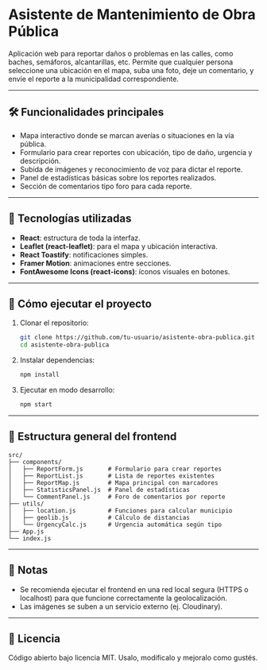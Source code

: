 
# Asistente de Mantenimiento de Obra Pública

Aplicación web para reportar daños o problemas en las calles, como baches, semáforos, alcantarillas, etc.
Permite que cualquier persona seleccione una ubicación en el mapa, suba una foto, deje un comentario, y envíe el reporte a la municipalidad correspondiente.

---

## 🛠 Funcionalidades principales

* Mapa interactivo donde se marcan averías o situaciones en la vía pública.
* Formulario para crear reportes con ubicación, tipo de daño, urgencia y descripción.
* Subida de imágenes y reconocimiento de voz para dictar el reporte.
* Panel de estadísticas básicas sobre los reportes realizados.
* Sección de comentarios tipo foro para cada reporte.

---

## 🧱 Tecnologías utilizadas

* **React**: estructura de toda la interfaz.
* **Leaflet (react-leaflet)**: para el mapa y ubicación interactiva.
* **React Toastify**: notificaciones simples.
* **Framer Motion**: animaciones entre secciones.
* **FontAwesome Icons (react-icons)**: íconos visuales en botones.


---

## 🚀 Cómo ejecutar el proyecto

1. Clonar el repositorio:

   ```bash
   git clone https://github.com/tu-usuario/asistente-obra-publica.git
   cd asistente-obra-publica
   ```

2. Instalar dependencias:

   ```bash
   npm install
   ```

3. Ejecutar en modo desarrollo:

   ```bash
   npm start
   ```

---

## 📁 Estructura general del frontend

```
src/
├── components/
│   ├── ReportForm.js       # Formulario para crear reportes
│   ├── ReportList.js       # Lista de reportes existentes
│   ├── ReportMap.js        # Mapa principal con marcadores
│   ├── StatisticsPanel.js  # Panel de estadísticas
│   └── CommentPanel.js     # Foro de comentarios por reporte
├── utils/
│   ├── location.js         # Funciones para calcular municipio
│   ├── geolib.js           # Cálculo de distancias
│   └── UrgencyCalc.js      # Urgencia automática según tipo
├── App.js
└── index.js
```

---

## 📌 Notas

* Se recomienda ejecutar el frontend en una red local segura (HTTPS o localhost) para que funcione correctamente la geolocalización.
* Las imágenes se suben a un servicio externo (ej. Cloudinary).

---

## 📝 Licencia

Código abierto bajo licencia MIT. Usalo, modificalo y mejoralo como gustés.


